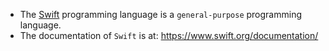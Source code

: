 - The [Swift](https://www.swift.org/) programming language is a `general-purpose` programming language.
- The documentation of `Swift` is at: https://www.swift.org/documentation/